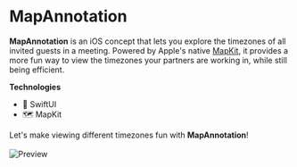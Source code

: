 # MapAnnotation

**MapAnnotation** is an iOS concept that lets you explore the timezones of all invited guests in a meeting. Powered by Apple's native [MapKit](https://developer.apple.com/documentation/mapkit/), it provides a more fun way to view the timezones your partners are working in, while still being efficient.

**Technologies**  
* 🎨 SwiftUI  
* 🗺️ MapKit

Let's make viewing different timezones fun with **MapAnnotation**! 
<br>
<br>
![Preview](https://res.craft.do/user/preview/01157a25-8c65-ed52-3ca7-1fd625212c69/ef87e29a-5d98-498d-8462-b18e990acc75)